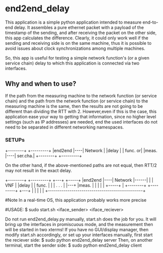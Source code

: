# end2end_delay
This application is a simple python application intended to measure end-to-end delay.
It assembles a pure ethernet packet with a payload of the timestamp of the sending, and after 
receiving the packet on the other side, this app calculates the difference.
Clearly, it could only work well if the sending and receiving side is on the same machine, thus
it is possible to avoid issues about clock synchronizations among multiple machines.

So, this app is useful for testing a simple network function's (or a given service chain) 
delay to which this application is connected via two interfaces.

## Why and when to use?
If the path from the measuring machine to the network function (or service chain) 
and the path from the network function (or service chain) to the measuring machine is the same, 
then the results are not going to be different than dividing the RTT with 2.
However,even if this is the case, this application ease your way to getting that information, since
no higher level settings (such as IP addresses) are needed, end the used interfaces do not need
to be separated in different networking namespaces.

### SETUPs
   +--------+    +---------+
   |end2end |----| Network |
   |delay   |    | func. or|
   |meas.   |----| ser.cha.|
   +--------+    +---------+



On the other hand, if the above-mentioned paths are not equal, then RTT/2 may not result in the
exact delay.

   +--------+    +---------+      +---+       +-----+
   |end2end |----| Network |------|   |       | VNF |
   |delay   |    | func.   |      |   | . . . |     |---+
   |meas.   |    |         |      |   |       +-----+   |
   +--------+    +---------+      +---+                 |
       |                                                |
       |                                                |
       +------------------------------------------------+


#Note
In a real-time OS, this application probably works more precise

#USAGE:
$ sudo start.sh <iface_sender> <iface_reciever>

Do not run end2end_delay.py manually, start.sh does the job for you.
It will bring up the interfaces in promiscuous mode, and the measurement then will be started
in two xterms!
If you have no GUI/display manager, then modify start.sh accordingly, or set up your interfaces
manually, first start the reciever side:
$ sudo python end2end_delay server <iface>
Then, on another terminal, start the sender side:
$ sudo python end2end_delay client <iface2>



